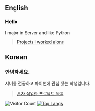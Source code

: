 ## English
### Hello

I major in Server and like Python
> [Projects I worked alone](https://yujunkim-project.notion.site/6ef2feb97d6548658c6a651fa000b5c9?v=1691ad80ab1f44d4a79930fc2dfcf97e&pvs=4)

## Korean
### 안녕하세요.

서버를 전공하고 파이썬에 관심 있는 학생입니다.
> [혼자 작업한 프로젝트 목록](https://yujunkim-project.notion.site/6ef2feb97d6548658c6a651fa000b5c9?v=1691ad80ab1f44d4a79930fc2dfcf97e&pvs=4)
> 
![Visitor Count](https://visitor-badge.laobi.icu/badge?page_id=ckfejrdld.ckfejrdld)
[![Top Langs](https://github-readme-stats.vercel.app/api/top-langs/?username=ckfejrdld)](https://github.com/anuraghazra/github-readme-stats)

